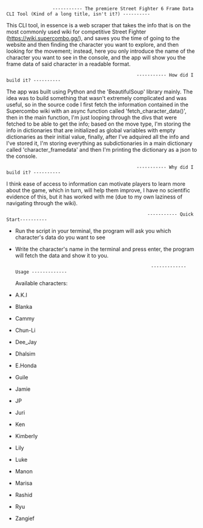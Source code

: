                      ----------- The premiere Street Fighter 6 Frame Data CLI Tool (Kind of a long title, isn't it?) ----------
                                                                                                                          
This CLI tool, in essence is a web scraper that takes the info that is on the most commonly used wiki for competitive Street Fighter (https://wiki.supercombo.gg/),
and saves you the time of going to the website and then finding the character you want to explore, and then looking for the movement; instead, here you only 
introduce the name of the character you want to see in the console, and the app will show you the frame data of said character in a readable format.
                                                                                                      
                                                                                                                                                                                                                                                                                                                                                                                                                                                                                                                                                                                                                             
                                                    ----------- How did I build it? ----------
                                                    
The app was built using Python and the 'BeautifulSoup' library mainly. The idea was to build something that wasn't extremely complicated and was useful, so in the
source code I first fetch the information contained in the Supercombo wiki with an async function called 'fetch_character_data()', then in the main function,
I'm just looping through the divs that were fetched to be able to get the info; based on the move type, I'm storing the info in dictionaries that
are initialized as global variables with empty dictionaries as their initial value, finally, after I've adquired all the info and I've stored it, I'm storing 
everything as subdictionaries in a main dictionary called 'character_framedata' and then I'm printing the dictionary as a json to the console.
                                                                                                      
                                                                                                      
                                                                                                      
                                                                                                      
                                                    ----------- Why did I build it? ----------
                                                    
I think ease of access to information can motivate players to learn more about the game, which in turn, will help them improve, I have no scientific evidence of this,
but it has worked with me (due to my own laziness of navigating through the wiki).
                                                                                                      
                                                                                                      
                                                                                                      
                                                        ----------- Quick Start----------
                                                        
                                                                                                                                                              
- Run the script in your terminal, the program will ask you which character's data do you want to see
- Write the character's name in the terminal and press enter, the program will fetch the data and show it to you.
                                                                                                      
                                                                                                      
                                                        ------------- Usage -------------

  Available characters:

- A.K.I
- Blanka
- Cammy
- Chun-Li
- Dee_Jay
- Dhalsim
- E.Honda
- Guile
- Jamie
- JP
- Juri
- Ken
- Kimberly
- Lily
- Luke
- Manon
- Marisa
- Rashid
- Ryu
- Zangief
  
                                                                                                      
                                                                                                    

